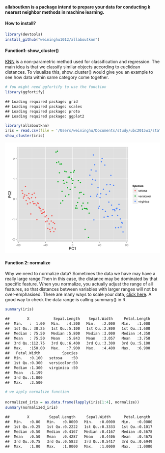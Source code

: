 <!-- README.md is generated from README.Rmd. Please edit that file -->
#### allaboutknn is a package intend to prepare your data for conducting k nearest neighbor methods in machine learning.

#### How to install?

``` r
library(devtools)
install_github("weininghu1012/allaboutknn")
```

#### Function1: show\_cluster()

[KNN](https://en.wikipedia.org/wiki/K-nearest_neighbors_algorithm) is a non-parametric method used for classification and regression. The main idea is that we classify similar objects according to euclidean distances. To visualize this, show\_cluster() would give you an example to see how data within same category come together.

``` r
# You might need ggfortify to use the function
library(ggfortify)
```

    ## Loading required package: grid
    ## Loading required package: scales
    ## Loading required package: proto
    ## Loading required package: ggplot2

``` r
library(allaboutknn)
iris = read.csv(file = '/Users/weininghu/Documents/study/ubc2015w1/stat545/dataset/iris.csv',header = TRUE)
show_cluster(iris)
```

![](README_files/figure-markdown_github/unnamed-chunk-2-1.png)

#### Function 2: normalize

Why we need to normalize data? Sometimes the data we have may have a really large range.Then in this case, the distance may be dominated by that specific feature. When you normalize, you actually adjust the range of all features, so that distances between variables with larger ranges will not be over-emphasised. There are many ways to scale your data, [click here](https://en.wikipedia.org/wiki/Feature_scaling). A good way to check the data range is calling summary() in R.

``` r
summary(iris)
```

    ##        X           Sepal.Length    Sepal.Width     Petal.Length  
    ##  Min.   :  1.00   Min.   :4.300   Min.   :2.000   Min.   :1.000  
    ##  1st Qu.: 38.25   1st Qu.:5.100   1st Qu.:2.800   1st Qu.:1.600  
    ##  Median : 75.50   Median :5.800   Median :3.000   Median :4.350  
    ##  Mean   : 75.50   Mean   :5.843   Mean   :3.057   Mean   :3.758  
    ##  3rd Qu.:112.75   3rd Qu.:6.400   3rd Qu.:3.300   3rd Qu.:5.100  
    ##  Max.   :150.00   Max.   :7.900   Max.   :4.400   Max.   :6.900  
    ##   Petal.Width          Species  
    ##  Min.   :0.100   setosa    :50  
    ##  1st Qu.:0.300   versicolor:50  
    ##  Median :1.300   virginica :50  
    ##  Mean   :1.199                  
    ##  3rd Qu.:1.800                  
    ##  Max.   :2.500

``` r
# we apply normalize function

normalized_iris = as.data.frame(lapply(iris[1:4], normalize))
summary(normalized_iris)
```

    ##        X         Sepal.Length     Sepal.Width      Petal.Length   
    ##  Min.   :0.00   Min.   :0.0000   Min.   :0.0000   Min.   :0.0000  
    ##  1st Qu.:0.25   1st Qu.:0.2222   1st Qu.:0.3333   1st Qu.:0.1017  
    ##  Median :0.50   Median :0.4167   Median :0.4167   Median :0.5678  
    ##  Mean   :0.50   Mean   :0.4287   Mean   :0.4406   Mean   :0.4675  
    ##  3rd Qu.:0.75   3rd Qu.:0.5833   3rd Qu.:0.5417   3rd Qu.:0.6949  
    ##  Max.   :1.00   Max.   :1.0000   Max.   :1.0000   Max.   :1.0000
